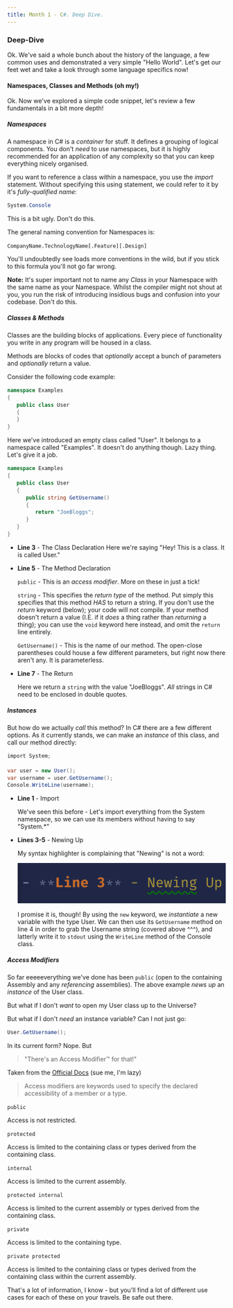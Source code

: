 ```yaml
---
title: Month 1 - C#. Deep Dive.
---
```


### Deep-Dive
Ok. We've said a whole bunch about the history of the language, a few common uses and demonstrated a very simple "Hello World". Let's get our feet wet and take a look through some language specifics now!

#### Namespaces, Classes and Methods (oh my!) ###
Ok. Now we've explored a simple code snippet, let's review a few fundamentals in a bit more depth!

##### Namespaces ####
A namespace in C# is a _container_ for stuff. It defines a grouping of logical components. You don't _need_ to use namespaces, but it is highly recommended for an application of any complexity so that you can keep everything nicely organised.

If you want to reference a class within a namespace, you use the _import_ statement. Without specifying this using statement, we could refer to it by it's _fully-qualified name_:

```csharp
System.Console
```

This is a bit ugly. Don't do this.

The general naming convention for Namespaces is:

`CompanyName.TechnologyName[.Feature][.Design]`

You'll undoubtedly see loads more conventions in the wild, but if you stick to this formula you'll not go far wrong.

**Note:** It's super important not to name any _Class_ in your Namespace with the same name as your Namespace. Whilst the compiler might not shout at you, you run the risk of introducing insidious bugs and confusion into your codebase. Don't do this.

##### Classes & Methods #####
Classes are the building blocks of applications. Every piece of functionality you write in any program will be housed in a class.

Methods are blocks of codes that _optionally_ accept a bunch of parameters and _optionally_ return a value.

Consider the following code example:

```csharp
namespace Examples
{
   public class User
   {
   }
}
```

Here we've introduced an empty class called "User". It belongs to a namespace called "Examples". It doesn't do anything though. Lazy thing. Let's give it a job.

```csharp
namespace Examples
{
   public class User
   {
      public string GetUsername()
      {
         return "JoeBloggs";
      }
   }
}
```
- **Line 3** - The Class Declaration
   Here we're saying "Hey! This is a class. It is called User."

- **Line 5** - The Method Declaration

   ```public``` - This is an _access modifier_. More on these in just a tick!

   ```string``` - This specifies the _return type_ of the method. Put simply this specifies that this method _HAS_ to return a string. If you don't use the _return_ keyword (below); your code will not compile. If your method doesn't return a value (I.E. if it _does_ a thing rather than _returning_ a thing); you can use the ```void``` keyword here instead, and omit the ```return``` line entirely.

   ```GetUsername()``` - This is the name of our method. The open-close parentheses could house a few different parameters, but right now there aren't any. It is parameterless.

- **Line 7** - The Return
   
   Here we return a ```string``` with the value "JoeBloggs". _All_ strings in C# need to be enclosed in double quotes.

##### Instances #####
But how do we actually _call_ this method? In C# there are a few different options. As it currently stands, we can make an _instance_ of this class, and call our method directly:

```csharp
import System;

var user = new User();
var username = user.GetUsername();
Console.WriteLine(username);
```

- **Line 1** - Import

   We've seen this before - Let's import everything from the System namespace, so we can use its members without having to say "System.*"

- **Lines 3-5** - Newing Up
   
   My syntax highlighter is complaining that "Newing" is not a word:

   <p align="center">
      <img src="./img/newing.png" alt="I think you'll find it is.">
   </p>
   
   I promise it is, though! By using the ```new``` keyword, we _instantiate_ a new variable with the type User. We can then use its ```GetUsername``` method on line 4 in order to grab the Username string (covered above ^^^), and latterly write it to ```stdout``` using the ```WriteLine``` method of the Console class.

##### Access Modifiers #####
So far eeeeeverything we've done has been ```public``` (open to the containing Assembly and any _referencing_ assemblies). The above example _news up_ an _instance_ of the User class.

But what if I don't _want_ to open my User class up to the Universe?

But what if I don't _need_ an instance variable? Can I not just go:

```csharp
User.GetUsername();
```

In its current form? Nope. But 
> "There's an Access Modifier™ for that!"

Taken from the [Official Docs](https://docs.microsoft.com/en-us/dotnet/csharp/language-reference/keywords/access-modifiers) (sue me, I'm lazy)

> Access modifiers are keywords used to specify the declared accessibility of a member or a type.

```public```

Access is not restricted.

```protected```

Access is limited to the containing class or types derived from the containing class.

```internal```

Access is limited to the current assembly.

```protected internal```

Access is limited to the current assembly or types derived from the containing class.

```private```

Access is limited to the containing type.

```private protected```

Access is limited to the containing class or types derived from the containing class within the current assembly.

That's a lot of information, I know - but you'll find a lot of different use cases for each of these on your travels. Be safe out there.